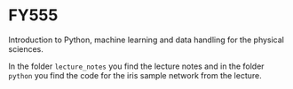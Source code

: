 # FY555
Introduction to Python, machine learning and data handling for the physical sciences.

In the folder `lecture_notes` you find the lecture notes and in the folder `python` you find the code for the iris sample network from the lecture.
